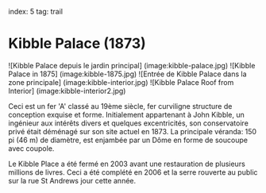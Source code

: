 index: 5
tag: trail

#
# Kibble Palace (1873)

![Kibble Palace depuis le jardin principal] (image:kibble-palace.jpg)
![Kibble Palace in 1875] (image:kibble-1875.jpg)
![Entrée de Kibble Palace dans la zone principale] (image:kibble-interior.jpg)
![Kibble Palace Roof from Interior] (image:kibble-interior2.jpg)

Ceci est un fer 'A' classé au 19ème siècle, fer curviligne
structure de conception exquise et forme. Initialement
appartenant à John Kibble, un ingénieur aux intérêts divers
et quelques excentricités, son conservatoire privé était
déménagé sur son site actuel en 1873. La principale
véranda: 150 pi (46 m) de diamètre, est enjambée par un
Dôme en forme de soucoupe avec coupole.


Le Kibble Place a été fermé en 2003 avant une
restauration de plusieurs millions de livres. Ceci a été complété en
2006 et la serre rouverte au public sur la rue St
Andrews jour cette année.
